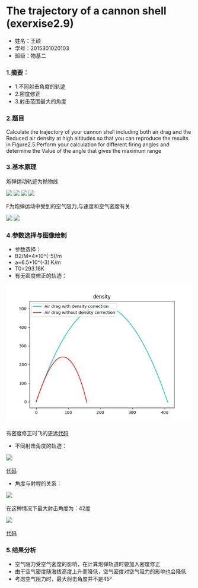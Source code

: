        
# The trajectory of a cannon shell    (exerxise2.9)
* 姓名：王硕
* 学号：2015301020103
* 班级：物基二
### 1.摘要：
*  1.不同射击角度的轨迹
* 2.密度修正
* 3.射击范围最大的角度
### 2.题目    
Calculate the trajectory of your cannon shell including both air drag and the 
Reduced air density at high altitudes so that you can reproduce the results in 
Figure2.5.Perform your calculation for different firing angles and determine the 
Value of the angle that gives the maximum range
### 3.基本原理 
炮弹运动轨迹为抛物线

<img src="http://latex.codecogs.com/gif.latex?x_{i+1}=x_{i}+v_{x,i}\Delta\,t">      


<img src="http://latex.codecogs.com/gif.latex?v_{x,i+1}=v_{x,i}-\frac{F_{x}}{M}\Delta\,t">      

<img src="http://latex.codecogs.com/gif.latex?y_{i+1}=y_{i}+v_{Y,i}\Delta\,t">     


<img src="http://latex.codecogs.com/gif.latex?v_{y,i+1}=v_{y,i}-g\Delta\,t-\frac{F_{y}}{M}\Delta\,t">       

F为炮弹运动中受到的空气阻力,与速度和空气密度有关    

<img src="http://latex.codecogs.com/gif.latex?F=-B_{2}v^{2}\frac{\rho\,}{\rho\,_{0}}"> 
<img src="http://latex.codecogs.com/gif.latex?\rho\,=\rho\,_{0}(1-\frac{ay}{T_{0}})^{\alpha}">     

### 4.参数选择与图像绘制
* 参数选择：
* B2/M=4*10^(-5)/m    
* a=6.5*10^(-3) K/m   
* T0=293.16K
* 有无密度修正的轨迹：    

![](https://github.com/March0ns/Computional_Physics_N2015301020103/blob/master/EXERCISE/Figure_4b.png)     

有密度修正时飞的更远[代码](https://github.com/March0ns/Computional_Physics_N2015301020103/edit/master/EXERCISE/temp4b.py)  
* 不同射击角度的轨迹：    

![](https://github.com/March0ns/Computional_Physics_N2015301020103/edit/master/EXERCISE/Figure_4a.png)    



[代码](https://github.com/March0ns/Computional_Physics_N2015301020103/edit/master/EXERCISE/Figure_4a.png )    

* 角度与射程的关系：    

![](https://github.com/March0ns/Computional_Physics_N2015301020103/edit/master/EXERCISE/Figure_4c.png)    


在这种情况下最大射击角度为：42度    

![](https://github.com/March0ns/Computional_Physics_N2015301020103/edit/master/EXERCISE/Figure_4c0.png)    

     

[代码](https://github.com/March0ns/Computional_Physics_N2015301020103/edit/master/EXERCISE/temp4c.py)
### 5.结果分析
* 空气阻力受空气密度的影响，在计算炮弹轨道时要加入密度修正
* 由于空气密度随海拔高度上升而降低，空气密度对空气阻力的影响也会降低
* 考虑空气阻力时，最大射击角度并不是45°

